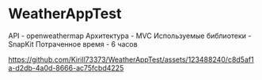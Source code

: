 # WeatherAppTest
API - openweathermap
Архитектура - MVC
Используемые библиотеки - SnapKit
Потраченное время - 6 часов

https://github.com/Kirill73373/WeatherAppTest/assets/123488240/c8d5af1a-d2db-4a0d-8666-ac75fcbd4225

